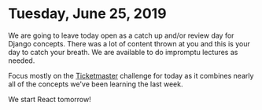 Tuesday, June 25, 2019
=====================
We are going to leave today open as a catch up and/or review day for Django concepts. There was a lot of content thrown at you and this is your day to catch your breath. We are available to do impromptu lectures as needed.

Focus mostly on the [Ticketmaster](https://github.com/indiaplatoon/ticketmaster) challenge for today as it combines nearly all of the concepts we've been learning the last week.

We start React tomorrow!
